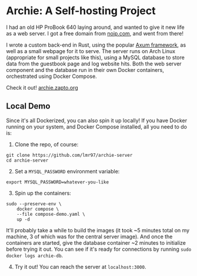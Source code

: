 # Archie: A Self-hosting Project

I had an old HP ProBook 640 laying around, and wanted to give it new life as a web server. I got a free domain from [noip.com](https://www.noip.com/), and went from there!

I wrote a custom back-end in Rust, using the popular [Axum framework](https://github.com/tokio-rs/axum), as well as a small webpage for it to serve. The server runs on Arch Linux (appropriate for small projects like this), using a MySQL database to store data from the guestbook page and log website hits. Both the web server component and the database run in their own Docker containers, orchestrated using Docker Compose.

Check it out! [archie.zapto.org](archie.zapto.org)

## Local Demo

Since it's all Dockerized, you can also spin it up locally! If you have Docker running on your system, and Docker Compose installed, all you need to do is:

1. Clone the repo, of course:
```
git clone https://github.com/lmr97/archie-server
cd archie-server
```

2. Set a `MYSQL_PASSWORD` environment variable:
```
export MYSQL_PASSWORD=whatever-you-like
```

3. Spin up the containers:
```
sudo --preserve-env \
    docker compose \
    --file compose-demo.yaml \
    up -d
```
It'll probably take a while to build the images (it took ~5 minutes total on my machine, 3 of which was for the central server image). And once the containers are started, give the database container ~2 minutes to initialize before trying it out. You can see if it's ready for connections by running `sudo docker logs archie-db`. 

4. Try it out! You can reach the server at `localhost:3000`.